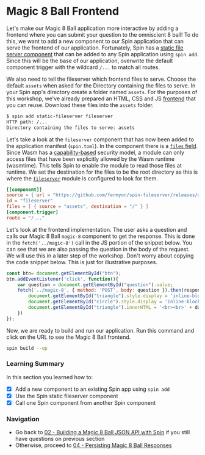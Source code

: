 # Magic 8 Ball Frontend

Let's make our Magic 8 Ball application more interactive by adding a frontend where you can submit your question to the omniscient 8 ball! To do this, we want to add a new component to our Spin application that can serve the frontend of our application. 
Fortunately, Spin has a [static file server component](https://github.com/fermyon/spin-fileserver) that can be added to any Spin application using `spin add`. Since this will be the base of our application, overwrite the default component trigger with the wildcard `/...` to match all routes. 

We also need to tell the fileserver which frontend files to serve. Choose the default `assets` when asked for the Directory containing the files to serve. In your Spin app's directory create a folder named `assets`. For the purposes of this workshop, we've already prepared an HTML, CSS and JS [frontend](apps/frontend/) that you can reuse. Download these files into the `assets` folder. 

```bash
$ spin add static-fileserver fileserver
HTTP path: /...
Directory containing the files to serve: assets
```

Let's take a look at the `fileserver` component that has now been added to the application manifest (`spin.toml`). In the component there is a [`files` field](https://developer.fermyon.com/spin/writing-apps#including-files-with-components). Since Wasm has a [capability-based](https://github.com/WebAssembly/WASI/blob/ddfe3d1dda5d1473f37ecebc552ae20ce5fd319a/README.md#capability-based-security) security model, a module can only access files that have been explicitly allowed by the Wasm runtime (wasmtime). This tells Spin to enable the module to read those files at runtime. We set the destination for the files to be the root directory as this is where the [`fileserver`](https://github.com/fermyon/spin-fileserver/blob/main/src/lib.rs#L81) module is configured to look for them.

```toml
[[component]]
source = { url = "https://github.com/fermyon/spin-fileserver/releases/download/v0.0.1/spin_static_fs.wasm", digest = "sha256:650376c33a0756b1a52xxx" }
id = "fileserver"
files = [ { source = "assets", destination = "/" } ]
[component.trigger]
route = "/..."
```

Let's look at the frontend implementation. The user asks a question and calls our Magic 8 Ball `magic-8` component to get the response. This is done in the `fetch('../magic-8')` call in the JS portion of the snippet below. You can see that we are also passing the question in the body of the request. We will use this in a later step of the workshop. Don't worry about copying the code snippet below. This is just for illustrative purposes.

```js
const btn= document.getElementById("btn");
btn.addEventListener('click', function(){
    var question = document.getElementById("question").value;
    fetch('../magic-8', { method: 'POST', body: question }).then(response => response.json()).then(data => {
        document.getElementById("triangle").style.display = 'inline-block';
        document.getElementById("circle").style.display = 'inline-block';
        document.getElementById("triangle").innerHTML = '<br><br>' + data.answer;
    })
});
```

Now, we are ready to build and run our application. Run this command and click on the URL to see the Magic 8 Ball frontend. 

```bash
spin build --up
```

### Learning Summary

In this section you learned how to:

- [x] Add a new component to an existing Spin app using `spin add`
- [x] Use the Spin static fileserver component
- [x] Call one Spin component from another Spin component

### Navigation

- Go back to [02 - Building a Magic 8 Ball JSON API with Spin](02-json-api.md) if you still have questions on previous section
- Otherwise, proceed to [04 - Persisting Magic 8 Ball Responses](04-spin-kv.md)
